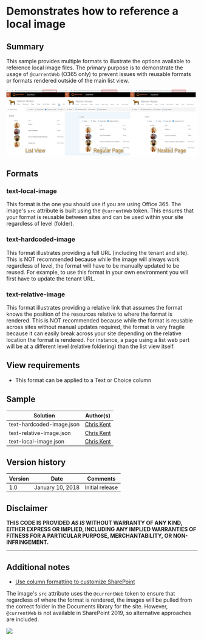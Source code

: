 # Demonstrates how to reference a local image

## Summary
This sample provides multiple formats to illustrate the options available to reference local image files. The primary purpose is to demonstrate the usage of `@currentWeb` (O365 only) to prevent issues with reusable formats or formats rendered outside of the main list view.

![screenshot of the sample](./screenshot.png)

## Formats

### text-local-image

This format is the one you should use if you are using Office 365. The image's `src` attribute is built using the `@currentWeb` token. This ensures that your format is reusable between sites and can be used within your site regardless of level (folder).

### text-hardcoded-image

This format illustrates providing a full URL (including the tenant and site). This is NOT recommended because while the image will always work regardless of level, the format will have to be manually updated to be reused. For example, to use this format in your own environment you will first have to update the tenant URL.

### text-relative-image

This format illustrates providing a relative link that assumes the format knows the position of the resources relative to where the format is rendered. This is NOT recommended because while the format is reusable across sites without manual updates required, the format is very fragile because it can easily break across your site depending on the relative location the format is rendered. For instance, a page using a list web part will be at a different level (relative foldering) than the list view itself.

## View requirements
- This format can be applied to a Text or Choice column

## Sample

Solution|Author(s)
--------|---------
text-hardcoded-image.json | [Chris Kent](https://twitter.com/thechriskent)
text-relative-image.json | [Chris Kent](https://twitter.com/thechriskent)
text-local-image.json | [Chris Kent](https://twitter.com/thechriskent)

## Version history

Version|Date|Comments
-------|----|--------
1.0|January 10, 2018|Initial release

## Disclaimer
**THIS CODE IS PROVIDED *AS IS* WITHOUT WARRANTY OF ANY KIND, EITHER EXPRESS OR IMPLIED, INCLUDING ANY IMPLIED WARRANTIES OF FITNESS FOR A PARTICULAR PURPOSE, MERCHANTABILITY, OR NON-INFRINGEMENT.**

---

## Additional notes
- [Use column formatting to customize SharePoint](https://docs.microsoft.com/en-us/sharepoint/dev/declarative-customization/column-formatting)

The image's `src` attribute uses the `@currentWeb` token to ensure that regardless of where the format is rendered, the images will be pulled from the correct folder in the Documents library for the site. However, `@currentWeb` is not available in SharePoint 2019, so alternative approaches are included.

<img src="https://telemetry.sharepointpnp.com/sp-dev-list-formatting/column-samples/text-local-image" />